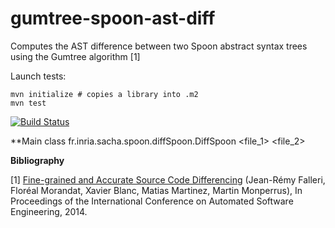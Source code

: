 gumtree-spoon-ast-diff
======================

Computes the AST difference between two Spoon abstract syntax trees using the Gumtree algorithm [1]

Launch tests:

    mvn initialize # copies a library into .m2
    mvn test

[![Build Status](https://travis-ci.org//SpoonLabs/gumtree-spoon-ast-diff.svg?branch=master)](https://travis-ci.org//SpoonLabs/gumtree-spoon-ast-diff)

**Main class
fr.inria.sacha.spoon.diffSpoon.DiffSpoon <file_1> <file_2>


**Bibliography**

[1] [Fine-grained and Accurate Source Code Differencing](http://hal.archives-ouvertes.fr/hal-01054552) (Jean-Rémy Falleri, Floréal Morandat, Xavier Blanc, Matias Martinez, Martin Monperrus), In Proceedings of the International Conference on Automated Software Engineering, 2014.

